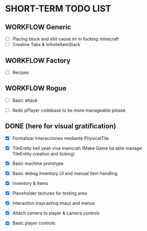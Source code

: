 # SHORT-TERM TODO LIST

## WORKFLOW Generic
- [ ] Placing block and shit cause im in fucking minecraft
- [ ] Creative Tabs & InfiniteItemStack

## WORKFLOW Factory
- [ ] Recipes 

## WORKFLOW Rogue
- [ ] Basic attack
- [ ] Redo pPlayer codebase to be more manageable please


## DONE (here for visual gratification)
- [x] Formalizar Interacciones mediante PhysicalTile 
- [x] TileEntity hell yeah viva maincrah (Make Game be able manage TileEntity creation and ticking)
- [x] Basic machine prototype
- [x] Basic debug inventory UI and manual item handling 
- [x] Inventory & Items
- [x] Placeholder textures for testing area 
- [x] Interaction (raycasting lmau) and menus
- [x] Attach camera to player & camera controls
- [x] Basic player controls

